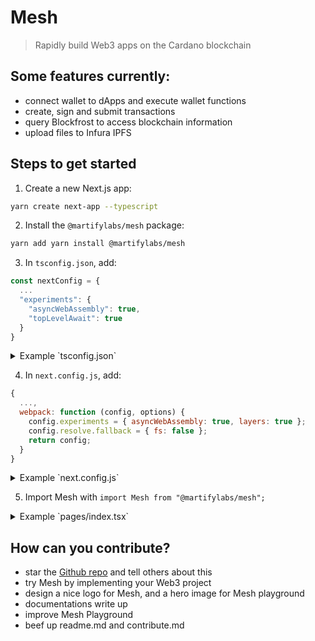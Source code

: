 # Mesh

> Rapidly build Web3 apps on the Cardano blockchain

## Some features currently:
- connect wallet to dApps and execute wallet functions
- create, sign and submit transactions
- query Blockfrost to access blockchain information
- upload files to Infura IPFS

## Steps to get started

1. Create a new Next.js app:
```sh
yarn create next-app --typescript
```

2. Install the `@martifylabs/mesh` package:
```sh
yarn add yarn install @martifylabs/mesh
```

3. In `tsconfig.json`, add:
```js
const nextConfig = {
  ...
  "experiments": {
    "asyncWebAssembly": true,
    "topLevelAwait": true
  }
}
```

<details><summary>Example `tsconfig.json`</summary>
<p>

```js
{
  "compilerOptions": {
    "target": "es5",
    "lib": ["dom", "dom.iterable", "esnext"],
    "allowJs": true,
    "skipLibCheck": true,
    "strict": true,
    "forceConsistentCasingInFileNames": true,
    "noEmit": true,
    "esModuleInterop": true,
    "module": "esnext",
    "moduleResolution": "node",
    "resolveJsonModule": true,
    "isolatedModules": true,
    "jsx": "preserve",
    "incremental": true
  },
  "include": ["next-env.d.ts", "**/*.ts", "**/*.tsx"],
  "exclude": ["node_modules"],
  "experiments": {
    "asyncWebAssembly": true,
    "topLevelAwait": true
  },
}
```
</p>
</details>

4. In `next.config.js`, add:
```js
{
  ...,
  webpack: function (config, options) {
    config.experiments = { asyncWebAssembly: true, layers: true };
    config.resolve.fallback = { fs: false };
    return config;
  }
}
```

<details><summary>Example `next.config.js`</summary>
<p>

```js
/** @type {import('next').NextConfig} */
const nextConfig = {
  reactStrictMode: true,
  swcMinify: true,
  webpack: function (config, options) {
    config.experiments = { asyncWebAssembly: true, layers: true };
    config.resolve.fallback = { fs: false };
    return config;
  },
}
module.exports = nextConfig
```
</p>
</details>

5. Import Mesh with `import Mesh from "@martifylabs/mesh";`

<details><summary>Example `pages/index.tsx`</summary>
<p>

```js
import { useState } from "react";
import type { NextPage } from "next";
import Mesh from "@martifylabs/mesh";

const Home: NextPage = () => {
  const [assets, setAssets] = useState<null | any>(null);

  async function connectWallet(walletName: string) {
    let connected = await Mesh.wallet.enable({ walletName: walletName });
    const _assets = await Mesh.wallet.getAssets({});
    setAssets(_assets);
  }

  return (
    <div>
      <button type="button" onClick={() => connectWallet("ccvault")}>
        Connect Wallet
      </button>
      <pre>
        <code className="language-js">{JSON.stringify(assets, null, 2)}</code>
      </pre>
    </div>
  );
};

export default Home;
```

Start the server:
```sh
yarn run dev
```
</p>
</details>

## How can you contribute?
- star the [Github repo](https://github.com/MartifyLabs/mesh) and tell others about this
- try Mesh by implementing your Web3 project
- design a nice logo for Mesh, and a hero image for Mesh playground
- documentations write up
- improve Mesh Playground
- beef up readme.md and contribute.md
